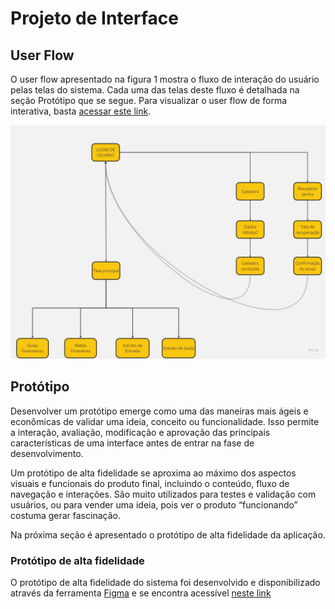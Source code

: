 
# Projeto de Interface

## User Flow

O user flow apresentado na figura 1 mostra o fluxo de interação do usuário pelas telas do sistema. Cada uma das telas deste fluxo é detalhada na seção Protótipo que se segue. Para visualizar o user flow de forma interativa, basta [acessar este link](https://www.figma.com/proto/aWJlTrrAD3CDfvoTD1Nd9U/Guia-Financeiro?page-id=456%3A335&node-id=2814-149&scaling=scale-down&starting-point-node-id=2814%3A149&mode=design&t=G0CkIJD7Zlrvs97R-1).

![alt text for screen readers](./img/user_flow.jpg "Text to show on mouseover")

## Protótipo

Desenvolver um protótipo emerge como uma das maneiras mais ágeis e econômicas de validar uma ideia, conceito ou funcionalidade. Isso permite a interação, avaliação, modificação e aprovação das principais características de uma interface antes de entrar na fase de desenvolvimento.

Um protótipo de alta fidelidade se aproxima ao máximo dos aspectos visuais e funcionais do produto final, incluindo o conteúdo, fluxo de navegação e interações. São muito utilizados para testes e validação com usuários, ou para vender uma ideia, pois ver o produto “funcionando” costuma gerar fascinação.

Na próxima seção é apresentado o protótipo de alta fidelidade da aplicação.

### Protótipo de alta fidelidade

O protótipo de alta fidelidade do sistema foi desenvolvido e disponibilizado através da ferramenta [Figma](https://www.figma.com/) e se encontra acessível [neste link](https://www.figma.com/file/aWJlTrrAD3CDfvoTD1Nd9U/Guia-Financeiro?type=design&node-id=2832%3A535&mode=dev)
